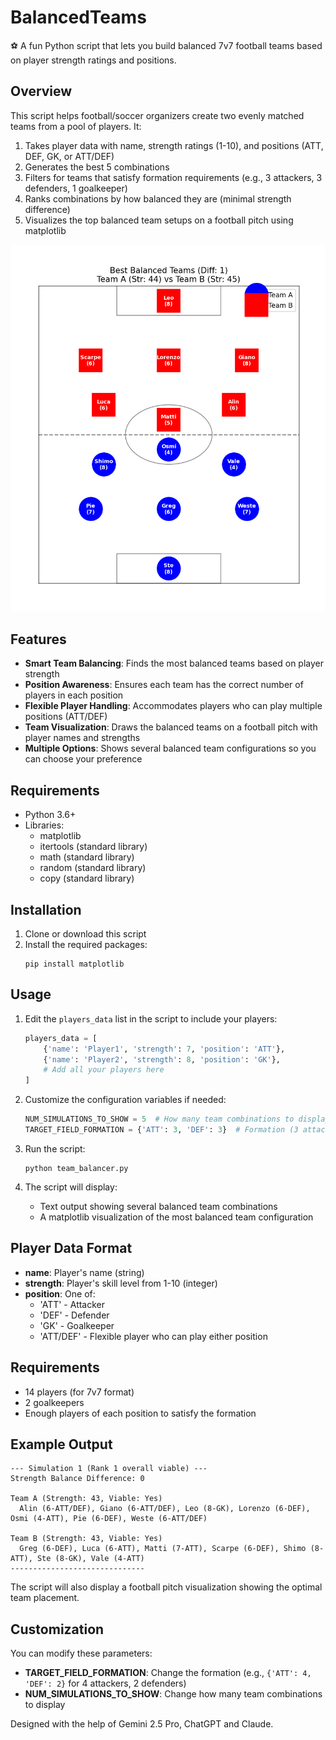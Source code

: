# BalancedTeams
⚽ A fun Python script that lets you build balanced 7v7 football teams based on player strength ratings and positions.

## Overview

This script helps football/soccer organizers create two evenly matched teams from a pool of players. It:

1. Takes player data with name, strength ratings (1-10), and positions (ATT, DEF, GK, or ATT/DEF)
2. Generates the best 5 combinations
3. Filters for teams that satisfy formation requirements (e.g., 3 attackers, 3 defenders, 1 goalkeeper)
4. Ranks combinations by how balanced they are (minimal strength difference)
5. Visualizes the top balanced team setups on a football pitch using matplotlib

![MatplotLib Output](https://github.com/lucavauda/BalancedTeams/blob/main/output_image.png?raw=true)


## Features

- **Smart Team Balancing**: Finds the most balanced teams based on player strength
- **Position Awareness**: Ensures each team has the correct number of players in each position
- **Flexible Player Handling**: Accommodates players who can play multiple positions (ATT/DEF)
- **Team Visualization**: Draws the balanced teams on a football pitch with player names and strengths
- **Multiple Options**: Shows several balanced team configurations so you can choose your preference

## Requirements

- Python 3.6+
- Libraries: 
  - matplotlib
  - itertools (standard library)
  - math (standard library)
  - random (standard library)
  - copy (standard library)

## Installation

1. Clone or download this script
2. Install the required packages:
   ```
   pip install matplotlib
   ```

## Usage

1. Edit the `players_data` list in the script to include your players:
   ```python
   players_data = [
       {'name': 'Player1', 'strength': 7, 'position': 'ATT'},
       {'name': 'Player2', 'strength': 8, 'position': 'GK'},
       # Add all your players here
   ]
   ```

2. Customize the configuration variables if needed:
   ```python
   NUM_SIMULATIONS_TO_SHOW = 5  # How many team combinations to display
   TARGET_FIELD_FORMATION = {'ATT': 3, 'DEF': 3}  # Formation (3 attackers, 3 defenders)
   ```

3. Run the script:
   ```
   python team_balancer.py
   ```

4. The script will display:
   - Text output showing several balanced team combinations
   - A matplotlib visualization of the most balanced team configuration

## Player Data Format

- **name**: Player's name (string)
- **strength**: Player's skill level from 1-10 (integer)
- **position**: One of:
  - 'ATT' - Attacker
  - 'DEF' - Defender
  - 'GK' - Goalkeeper
  - 'ATT/DEF' - Flexible player who can play either position

## Requirements

- 14 players (for 7v7 format)
- 2 goalkeepers
- Enough players of each position to satisfy the formation

## Example Output

```
--- Simulation 1 (Rank 1 overall viable) ---
Strength Balance Difference: 0

Team A (Strength: 43, Viable: Yes)
  Alin (6-ATT/DEF), Giano (6-ATT/DEF), Leo (8-GK), Lorenzo (6-DEF), Osmi (4-ATT), Pie (6-DEF), Weste (6-ATT/DEF)

Team B (Strength: 43, Viable: Yes)
  Greg (6-DEF), Luca (6-ATT), Matti (7-ATT), Scarpe (6-DEF), Shimo (8-ATT), Ste (8-GK), Vale (4-ATT)
------------------------------
```

The script will also display a football pitch visualization showing the optimal team placement.

## Customization

You can modify these parameters:

- **TARGET_FIELD_FORMATION**: Change the formation (e.g., `{'ATT': 4, 'DEF': 2}` for 4 attackers, 2 defenders)
- **NUM_SIMULATIONS_TO_SHOW**: Change how many team combinations to display


Designed with the help of Gemini 2.5 Pro, ChatGPT and Claude.
